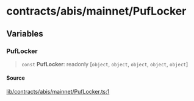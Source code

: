 # contracts/abis/mainnet/PufLocker

## Variables

### PufLocker

> `const` **PufLocker**: readonly [`object`, `object`, `object`, `object`, `object`]

#### Source

[lib/contracts/abis/mainnet/PufLocker.ts:1](https://github.com/PufferFinance/puffer-sdk/blob/62d5f6ccb606e6594e1d24a1637cc116b43a958d/lib/contracts/abis/mainnet/PufLocker.ts#L1)
